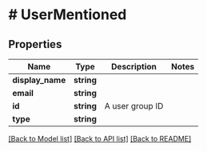 # # UserMentioned

## Properties

Name | Type | Description | Notes
------------ | ------------- | ------------- | -------------
**display_name** | **string** |  |
**email** | **string** |  |
**id** | **string** | A user group ID |
**type** | **string** |  |

[[Back to Model list]](../../README.md#models) [[Back to API list]](../../README.md#endpoints) [[Back to README]](../../README.md)
